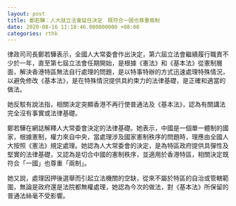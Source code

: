 ```yaml
---
layout: post
title: 鄭若驊：人大就立法會延任決定　既符合一國也尊重兩制
date: 2020-08-16 11:18:46.000000000 +08:00
categories: rthk
---
```


律政司司長鄭若驊表示，全國人大常委會作出決定，第六屆立法會繼續履行職責不少於一年，直至第七屆立法會任期開始，是根據《憲法》和《基本法》從憲制層面，解決香港特區無法自行處理的問題，是以特事特辦的方式迅速處理特殊情況，以避免修改《基本法》，是在特殊情況提供具約束力的法律基礎，是正確和適當的做法。　

她反駁有說法指，相關決定突顯香港不再行使普通法及《基本法》，認為有關講法完全沒有事實或法律基礎。

鄭若驊在網誌解釋人大常委會決定的法律基礎。她表示，中國是一個單一體制的國家，根據憲制，權力來自中央，當處理涉及國家憲制秩序的問題時，理應由全國人大按照《憲法》規定處理。她認為人大常委會的決定，是為特區政府提供具彈性及堅實的法律基礎，又認為是切合中國的憲制秩序，並適用於香港特區，相關決定既符合「一國」也尊重「兩制」。

她又說，處理因押後選舉而引起立法機關的空缺，從來不屬於特區的自治或管轄範圍，無論是政府還是法院都無權處理，她認為今次的做法，對《基本法》所保留的普通法絲毫不受影響。
